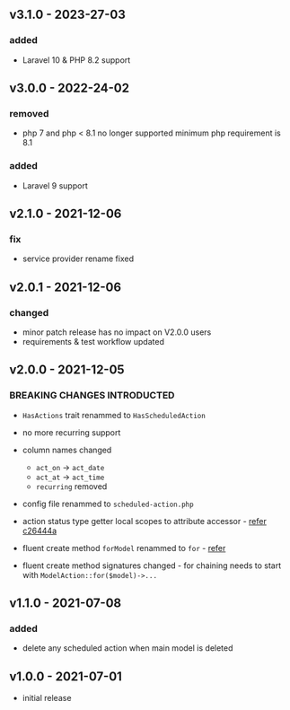 ## v3.1.0 - 2023-27-03

### added
- Laravel 10 & PHP 8.2 support

## v3.0.0 - 2022-24-02

### removed
- php 7 and php < 8.1 no longer supported minimum php requirement is 8.1
### added
- Laravel 9 support

## v2.1.0 - 2021-12-06

### fix
- service provider rename fixed

## v2.0.1 - 2021-12-06

### changed
- minor patch release has no impact on V2.0.0 users
- requirements & test workflow updated

## v2.0.0 - 2021-12-05

### BREAKING CHANGES INTRODUCTED
- `HasActions` trait renammed to `HasScheduledAction`
- no more recurring support
- column names changed
    - `act_on` -> `act_date`
    - `act_at` -> `act_time`
    - `recurring` removed
- config file renammed to `scheduled-action.php`
- action status type getter local scopes to attribute accessor - [refer c26444a](https://github.com/devsrv/laravel-scheduled-model-action/commit/c26444a86521efb742a2029ec7cd2790041b8b53)
- fluent create method `forModel` renammed to `for` - [refer](https://github.com/devsrv/laravel-scheduled-model-action/commit/3862bd057dea76e43fa22cb7258a2c1db0b72885#diff-6594cc5a0ca7713d827cf28b57232041050abce29f57255122807f5224855504R20)

- fluent create method signatures changed - for chaining needs to start with `ModelAction::for($model)->...`
## v1.1.0 - 2021-07-08

### added
- delete any scheduled action when main model is deleted

## v1.0.0 - 2021-07-01

- initial release

